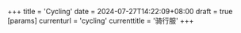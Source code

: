 +++
title = 'Cycling'
date = 2024-07-27T14:22:09+08:00
draft = true
[params]
  currenturl = 'cycling'
  currenttitle = '骑行服'
+++
